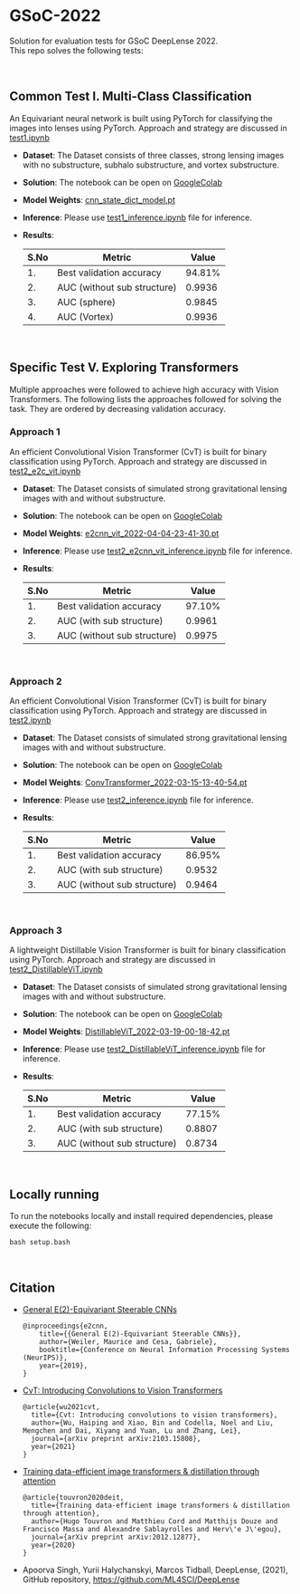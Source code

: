 # __GSoC-2022__
Solution for evaluation tests for GSoC DeepLense 2022. <br> 
This repo solves the following tests:

<br>

## __Common Test I. Multi-Class Classification__ ##
An Equivariant neural network is built using PyTorch for classifying the images into lenses using PyTorch. Approach and strategy are discussed in [test1.ipynb](./test1.ipynb)

* **Dataset**: The Dataset consists of three classes, strong lensing images with no substructure, subhalo substructure, and vortex substructure. 

* **Solution**: The notebook can be open on [GoogleColab](https://colab.research.google.com/github/sachdevkartik/GSoC-2022/blob/main/test1.ipynb)


* **Model Weights**: [cnn_state_dict_model.pt](model/cnn_state_dict_model.pt)

* **Inference**: Please use [test1_inference.ipynb](./test1_inference.ipynb) file for inference.

* **Results**:

  | S.No | Metric | Value |
  | --- | --- | --- |
  | 1. | Best validation accuracy | 94.81% |
  | 2. | AUC (without sub structure)  | 0.9936 |
  | 3. | AUC (sphere)  | 0.9845 |
  | 4. | AUC (Vortex)  | 0.9936 |

<br>

## __Specific Test V. Exploring Transformers__ ##

Multiple approaches were followed to achieve high accuracy with Vision Transformers. The following lists the approaches followed for solving the task. They are ordered by decreasing validation accuracy.

### __Approach 1__ ##

An efficient Convolutional Vision Transformer (CvT) is built for binary classification using PyTorch. Approach and strategy are discussed in [test2_e2c_vit.ipynb](./test2_e2c_vit.ipynb)

* **Dataset**: The Dataset consists of simulated strong gravitational lensing images with and without substructure. 

* **Solution**: The notebook can be open on [GoogleColab](https://colab.research.google.com/github/sachdevkartik/GSoC-2022/blob/main/test2_e2c_vit.ipynb)

* **Model Weights**: [e2cnn_vit_2022-04-04-23-41-30.pt](model/e2cnn_vit_2022-04-04-23-41-30.pt)

* **Inference**: Please use [test2_e2cnn_vit_inference.ipynb](./test2_e2cnn_vit_inference.ipynb) file for inference.

* **Results**:

    | S.No | Metric | Value |
    | --- | --- | --- |
    | 1. | Best validation accuracy | 97.10% |
    | 2. | AUC (with sub structure)  | 0.9961 |
    | 3. | AUC (without sub structure)  | 0.9975 |

<br>


### __Approach 2__ ##

An efficient Convolutional Vision Transformer (CvT) is built for binary classification using PyTorch. Approach and strategy are discussed in [test2.ipynb](./test2.ipynb)

* **Dataset**: The Dataset consists of simulated strong gravitational lensing images with and without substructure. 

* **Solution**: The notebook can be open on [GoogleColab](https://colab.research.google.com/github/sachdevkartik/GSoC-2022/blob/main/test2.ipynb)

* **Model Weights**: [ConvTransformer_2022-03-15-13-40-54.pt](model/ConvTransformer_2022-03-15-13-40-54.pt)

* **Inference**: Please use [test2_inference.ipynb](./test2_inference.ipynb) file for inference.

* **Results**:

  | S.No | Metric | Value |
  | --- | --- | --- |
  | 1. | Best validation accuracy | 86.95% |
  | 2. | AUC (with sub structure)  | 0.9532 |
  | 3. | AUC (without sub structure)  | 0.9464 |

<br>

### __Approach 3__ ##

A lightweight Distillable Vision Transformer is built for binary classification using PyTorch. Approach and strategy are discussed in [test2_DistillableViT.ipynb](./test2_DistillableViT.ipynb)

* **Dataset**: The Dataset consists of simulated strong gravitational lensing images with and without substructure. 

* **Solution**: The notebook can be open on [GoogleColab](https://colab.research.google.com/github/sachdevkartik/GSoC-2022/blob/main/test2_DistillableViT.ipynb)

* **Model Weights**: [DistillableViT_2022-03-19-00-18-42.pt](model/DistillableViT_2022-03-19-00-18-42.pt)

* **Inference**: Please use [test2_DistillableViT_inference.ipynb](./test2_DistillableViT_inference.ipynb) file for inference.

* **Results**:

  | S.No | Metric | Value |
  | --- | --- | --- |
  | 1. | Best validation accuracy | 77.15% |
  | 2. | AUC (with sub structure)  | 0.8807 |
  | 3. | AUC (without sub structure)  | 0.8734 |
<br>


## __Locally running__
To run the notebooks locally and install required dependencies, please execute the following:
 ```
 bash setup.bash
  ```
<br>

## __Citation__


* [General E(2)-Equivariant Steerable CNNs](https://arxiv.org/abs/1911.08251)
 
    ```
    @inproceedings{e2cnn,
        title={{General E(2)-Equivariant Steerable CNNs}},
        author={Weiler, Maurice and Cesa, Gabriele},
        booktitle={Conference on Neural Information Processing Systems (NeurIPS)},
        year={2019},
    }
    ```
* [CvT: Introducing Convolutions to Vision Transformers](https://arxiv.org/abs/2103.15808)


  ```
  @article{wu2021cvt,
    title={Cvt: Introducing convolutions to vision transformers},
    author={Wu, Haiping and Xiao, Bin and Codella, Noel and Liu, Mengchen and Dai, Xiyang and Yuan, Lu and Zhang, Lei},
    journal={arXiv preprint arXiv:2103.15808},
    year={2021}
  }
  ```
* [Training data-efficient image transformers & distillation through attention](https://arxiv.org/pdf/2012.12877.pdf)


    ```
    @article{touvron2020deit,
      title={Training data-efficient image transformers & distillation through attention},
      author={Hugo Touvron and Matthieu Cord and Matthijs Douze and Francisco Massa and Alexandre Sablayrolles and Herv\'e J\'egou},
      journal={arXiv preprint arXiv:2012.12877},
      year={2020}
    }
    ```

* Apoorva Singh, Yurii Halychanskyi, Marcos Tidball, DeepLense, (2021), GitHub repository, https://github.com/ML4SCI/DeepLense


